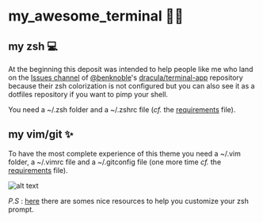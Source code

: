 # my_awesome_terminal 🧛‍♂️

## my zsh 💻

At the beginning this deposit was intended to help people like me who land on the [Issues channel](https://github.com/dracula/terminal-app/issues/14) of [@benknoble](https://github.com/benknoble)'s [dracula/terminal-app](https://github.com/dracula/terminal-app) repository because their zsh colorization is not configured but you can also see it as a dotfiles repository if you want to pimp your shell.

You need a ~/.zsh folder and a ~/.zshrc file (*cf.* the [requirements](https://github.com/mdeboute/my_awesome_terminal/blob/main/requirements) file).

## my vim/git ✨

To have the most complete experience of this theme you need a ~/.vim folder, a ~/.vimrc file and a ~/.gitconfig file (one more time *cf.* the [requirements](https://github.com/mdeboute/my_awesome_terminal/blob/main/requirements) file).

![alt text](https://github.com/mdeboute/my_awesome_zsh/blob/main/assets/Capture%20d’écran%202020-10-13%20à%2019.02.08%202.png)


*P.S* : [here](https://stackoverflow.com/questions/689765/how-can-i-change-the-color-of-my-prompt-in-zsh-different-from-normal-text) there are somes nice resources to help you customize your zsh prompt.
